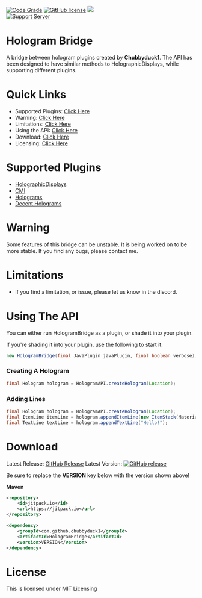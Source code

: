[![Code Grade](https://www.code-inspector.com/project/33657/status/svg)](#)
[![GitHub license](https://img.shields.io/github/license/Chubbyduck1/HologramBridge.svg)](https://github.com/Chubbyduck1/HologramBridge/blob/master/LICENSE)
[![](https://jitpack.io/v/Chubbyduck1/HologramBridge.svg)](https://jitpack.io/#Chubbyduck1/HologramBridge)<br>
[![Support Server](https://img.shields.io/discord/609145954926460928.svg?label=Discord&logo=Discord&colorB=7289da&style=for-the-badge)](https://discord.gg/y4xc5tNrbQ)

# Hologram Bridge<br>

A bridge between hologram plugins created by **Chubbyduck1**. The API has been designed to have similar methods to
HolographicDisplays, while supporting different plugins.

# Quick Links<br>

* Supported Plugins: [Click Here](#supported-plugins)
* Warning: [Click Here](#warning)
* Limitations: [Click Here](#limitations)
* Using the API: [Click Here](#using-the-api)
* Download: [Click Here](#download)
* Licensing: [Click Here](#license)

# Supported Plugins<br>

* [HolographicDisplays](https://dev.bukkit.org/projects/holographic-displays)
* [CMI](https://www.spigotmc.org/resources/cmi-298-commands-insane-kits-portals-essentials-economy-mysql-sqlite-much-more.3742/)
* [Holograms](https://www.spigotmc.org/resources/holograms.4924/)
* [Decent Holograms](https://www.spigotmc.org/resources/decent-holograms-1-8-1-18-2-papi-support-no-dependencies.96927/)

# Warning<br>

Some features of this bridge can be unstable. It is being worked on to be more stable. If you find any bugs, please contact me.

# Limitations<br>

* If you find a limitation, or issue, please let us know in the discord.

# Using The API<br>

You can either run HologramBridge as a plugin, or shade it into your plugin.

If you're shading it into your plugin, use the following to start it.

```java
new HologramBridge(final JavaPlugin javaPlugin, final boolean verbose);
```

### Creating A Hologram<br>

```java
final Hologram hologram = HologramAPI.createHologram(Location);
```

### Adding Lines<br>

```java
final Hologram hologram = HologramAPI.createHologram(Location);
final ItemLine itemLine = hologram.appendItemLine(new ItemStack(Material.DIAMOND, 1));
final TextLine textLine = hologram.appendTextLine("Hello!");
```

# Download</br>

Latest Release: [GitHub Release](https://github.com/Chubbyduck1/HologramBridge/releases/latest)
Latest Version:
[![GitHub release](https://img.shields.io/github/release/Chubbyduck1/HologramBridge.svg)](https://GitHub.com/Chubbyduck1/HologramBridge/releases/)

Be sure to replace the **VERSION** key below with the version shown above!

**Maven**

```xml
<repository>
    <id>jitpack.io</id>
    <url>https://jitpack.io</url>
</repository>
```

```xml
<dependency>
    <groupId>com.github.chubbyduck1</groupId>
    <artifactId>HologramBridge</artifactId>
    <version>VERSION</version>
</dependency>
```

# License<br>

This is licensed under MIT Licensing
